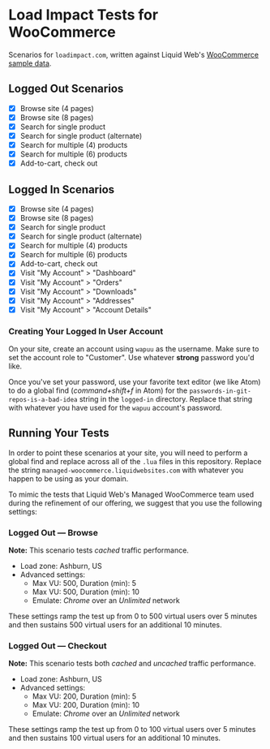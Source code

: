 # Load Impact Tests for WooCommerce

Scenarios for `loadimpact.com`, written against Liquid Web's [WooCommerce sample data](https://goo.gl/vVB1e9).

## Logged Out Scenarios

- [x] Browse site (4 pages)
- [x] Browse site (8 pages)
- [x] Search for single product
- [x] Search for single product (alternate)
- [x] Search for multiple (4) products
- [x] Search for multiple (6) products
- [x] Add-to-cart, check out

## Logged In Scenarios

- [x] Browse site (4 pages)
- [x] Browse site (8 pages)
- [x] Search for single product
- [x] Search for single product (alternate)
- [x] Search for multiple (4) products
- [x] Search for multiple (6) products
- [x] Add-to-cart, check out
- [x] Visit "My Account" > "Dashboard"
- [x] Visit "My Account" > "Orders"
- [x] Visit "My Account" > "Downloads"
- [x] Visit "My Account" > "Addresses"
- [x] Visit "My Account" > "Account Details"

### Creating Your Logged In User Account

On your site, create an account using `wapuu` as the username. Make sure to set the account role to "Customer". Use whatever **strong** password you'd like.

Once you've set your password, use your favorite text editor (we like Atom) to do a global find (*command+shift+f* in Atom) for the `passwords-in-git-repos-is-a-bad-idea` string in the `logged-in` directory. Replace that string with whatever you have used for the `wapuu` account's password.

## Running Your Tests

In order to point these scenarios at your site, you will need to perform a global find and replace across all of the `.lua` files in this repository. Replace the string `managed-woocommerce.liquidwebsites.com` with whatever you happen to be using as your domain.

To mimic the tests that Liquid Web's Managed WooCommerce team used during the refinement of our offering, we suggest that you use the following settings:

### Logged Out — Browse

**Note:** This scenario tests *cached* traffic performance.

* Load zone: Ashburn, US
* Advanced settings:
  * Max VU: 500, Duration (min): 5
  * Max VU: 500, Duration (min): 10
  * Emulate: *Chrome* over an *Unlimited* network

These settings ramp the test up from 0 to 500 virtual users over 5 minutes and then sustains 500 virtual users for an additional 10 minutes.

### Logged Out — Checkout

**Note:** This scenario tests both *cached* and *uncached* traffic performance.

* Load zone: Ashburn, US
* Advanced settings:
  * Max VU: 200, Duration (min): 5
  * Max VU: 200, Duration (min): 10
  * Emulate: *Chrome* over an *Unlimited* network

These settings ramp the test up from 0 to 100 virtual users over 5 minutes and then sustains 100 virtual users for an additional 10 minutes.
